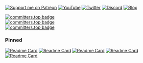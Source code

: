 [![Support me on Patreon](https://img.shields.io/badge/Patreon-Support%20me-FF424D?style=flat&logo=patreon&logoColor=white)](https://patreon.com/vycdev)
[![YouTube](https://img.shields.io/badge/YouTube-Subscribe-FF0000?style=flat&logo=youtube&logoColor=white)](https://www.youtube.com/@vycdev) [![Twitter](https://img.shields.io/badge/Twitter-Follow-1DA1F2?style=flat&logo=x&logoColor=white)](https://twitter.com/vycdev) [![Discord](https://img.shields.io/badge/Discord-Join-5865F2?style=flat&logo=discord&logoColor=white)](https://discord.gg/nU63sFMcnX) [![Blog](https://img.shields.io/badge/Blog-vycdev.com-1f1f4f?style=flat&logo=obsidian&logoColor=white)](https://vycdev.com)

[![committers.top badge](https://user-badge.committers.top/romania/vycdev.svg)](https://user-badge.committers.top/romania/vycdev)</br>
[![committers.top badge](https://user-badge.committers.top/romania_public/vycdev.svg)](https://user-badge.committers.top/romania_public/vycdev)</br>
[![committers.top badge](https://user-badge.committers.top/romania_private/vycdev.svg)](https://user-badge.committers.top/romania_private/vycdev)</br>

### Pinned

[![Readme Card](https://github-readme-stats.vercel.app/api/pin/?username=vycdev&description_lines_count=1&repo=infinity-tic-tac-toe&theme=transparent&show_owner=true)](https://github.com/vycdev/infinity-tic-tac-toe)
[![Readme Card](https://github-readme-stats.vercel.app/api/pin/?username=prescientmoon&description_lines_count=1&repo=doffycup&theme=transparent&show_owner=true)](https://github.com/prescientmoon/doffycup)
[![Readme Card](https://github-readme-stats.vercel.app/api/pin/?username=CCodeCommunity&description_lines_count=1&repo=Codify&theme=transparent&show_owner=true)](https://github.com/CCodeCommunity/Codify)
[![Readme Card](https://github-readme-stats.vercel.app/api/pin/?username=vycdev&description_lines_count=1&repo=cequel-interpreter-lib&theme=transparent&show_owner=true)](https://github.com/vycdev/cequel-interpreter-lib)
[![Readme Card](https://github-readme-stats.vercel.app/api/pin/?username=vycdev&repo=vscode-todo-plus-two&description_lines_count=1&theme=transparent&show_owner=true)](https://github.com/vycdev/vscode-todo-plus-two)
